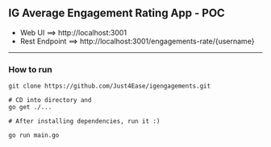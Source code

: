 ## IG Average Engagement Rating App - POC

- Web UI ==> http://localhost:3001
- Rest Endpoint ==> http://localhost:3001/engagements-rate/{username}

---

### How to run

```shell
git clone https://github.com/Just4Ease/igengagements.git

# CD into directory and
go get ./...

# After installing dependencies, run it :)

go run main.go
```
